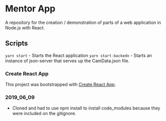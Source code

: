 # Mentor App

A repository for the creation / demonstration of parts of a web application in Node.js with React.

## Scripts

`yarn start` - Starts the React application
`yarn start-backedn` - Starts an instance of json-server that serves up the CamData.json file.

### Create React App

This project was bootstrapped with [Create React App](https://github.com/facebook/create-react-app).


### 2019_06_09

- Cloned and had to use npm install to install code_modules because they were included on the gitignore.

